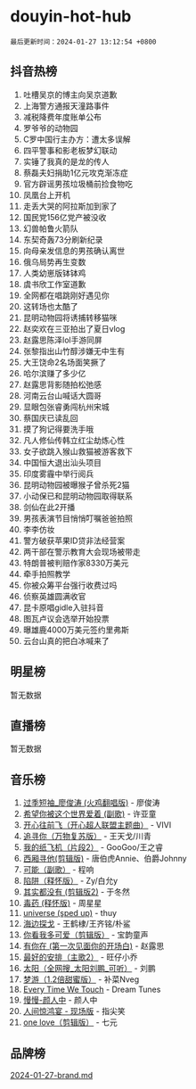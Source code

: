 # douyin-hot-hub

`最后更新时间：2024-01-27 13:12:54 +0800`

## 抖音热榜

1. 吐槽吴京的博主向吴京道歉
1. 上海警方通报天潼路事件
1. 减税降费年度账单公布
1. 罗爷爷的动物园
1. C罗中国行主办方：遭太多误解
1. 四平警事和影老板梦幻联动
1. 实锤了我真的是龙的传人
1. 蔡磊夫妇捐助1亿元攻克渐冻症
1. 官方辟谣男孩垃圾桶前捡食物吃
1. 凤凰台上开机
1. 走丢大哭的阿拉斯加到家了
1. 国民党156亿党产被没收
1. 幻兽帕鲁火箭队
1. 东契奇轰73分刷新纪录
1. 向母亲发信息的男孩确认离世
1. 俄乌局势再生变数
1. 人类幼崽版钵钵鸡
1. 虞书欣工作室道歉
1. 全网都在唱跳刚好遇见你
1. 这转场也太酷了
1. 昆明动物园将诱捕转移猫咪
1. 赵奕欢在三亚拍出了夏日vlog
1. 赵露思陈泽lol手游同屏
1. 张黎指出山竹醇涉嫌无中生有
1. 大王饶命2名场面笑撅了
1. 哈尔滨赚了多少亿
1. 赵露思背影随拍松弛感
1. 河南云台山喊话大圆哥
1. 显眼包张睿勇闯杭州宋城
1. 蔡国庆已读乱回
1. 摸了狗记得要洗手哦
1. 凡人修仙传韩立红尘劫炼心性
1. 女子欲跳入猴山救猫被游客救下
1. 中国恒大退出汕头项目
1. 印度雾霾中举行阅兵
1. 昆明动物园被曝猴子曾杀死2猫
1. 小动保已和昆明动物园取得联系
1. 剑仙在此2开播
1. 男孩表演节目悄悄叮嘱爸爸拍照
1. 李李仿妆
1. 警方破获苹果ID贷非法经营案
1. 两干部在警示教育大会现场被带走
1. 特朗普被判赔作家8330万美元
1. 牵手拍照教学
1. 你被众筹平台强行收费过吗
1. 侦察英雄圆满收官
1. 昆卡原唱gidle入驻抖音
1. 图瓦卢议会选举开始投票
1. 曝雄鹿4000万美元签约里弗斯
1. 云台山真的把白冰喊来了

## 明星榜

暂无数据

## 直播榜

暂无数据

## 音乐榜

1. [过季短袖_廖俊涛 (火鸡翻唱版)](https://sf86-cdn-tos.douyinstatic.com/obj/tos-cn-ve-2774/ogQVJl0tRBKxQgZji7YClFEBrVDeHpPTWfCZbQ) - 廖俊涛
1. [希望你被这个世界爱着 (副歌)](https://sf3-cdn-tos.douyinstatic.com/obj/tos-cn-ve-2774/oUHCmWQfZlE3QQBKBeD8rCFLpJzPgCpImhsxMt) - 许亚童
1. [开心往前飞（开心超人联盟主题曲）](https://sf86-cdn-tos.douyinstatic.com/obj/tos-cn-ve-2774/9d8fb7c82cf1421fb93a9fe925275e0a) - VIVI
1. [追寻你（万物复苏版）](https://sf86-cdn-tos.douyinstatic.com/obj/tos-cn-ve-2774/oYeAZJsbjIDit9APmBg8u6uDUQnHmoCf3gbo74) - 王天戈/川青
1. [我的纸飞机（片段2）](https://sf86-cdn-tos.douyinstatic.com/obj/tos-cn-ve-2774/oM2ZrKcg2CD5AeRB2gkeXOFB1IxAGJdZPazYHf) - GooGoo/王之睿
1. [西厢寻他(剪辑版)](https://sf3-cdn-tos.douyinstatic.com/obj/tos-cn-ve-2774/oUsAVfAQKlRNxEv5qxvIB8o5qmIWUcXbzJKJhw) - 唐伯虎Annie、伯爵Johnny
1. [可能（副歌）](https://sf86-cdn-tos.douyinstatic.com/obj/tos-cn-ve-2774/cde1731888894259b333569393c2fb51) - 程响
1. [陷阱（释怀版）](https://sf86-cdn-tos.douyinstatic.com/obj/tos-cn-ve-2774/oE8C21LeZrzKLDFfQYgMzx4GAIHageG5IzayY7) - Zy/白允y
1. [其实都没有 (剪辑版2)](https://sf3-cdn-tos.douyinstatic.com/obj/tos-cn-ve-2774/oEBNQenHZtBhxYjGgUDQk0BCHTigQafgFlbQ7k) - 于冬然
1. [毒药 (释怀版)](https://sf3-cdn-tos.douyinstatic.com/obj/tos-cn-ve-2774/oYILMEAzspdZBIzy4frJNB8ZHPHWAhiwowd4Ad) - 周星星
1. [universe (sped up)](https://sf86-cdn-tos.douyinstatic.com/obj/tos-cn-ve-2774/oIQnurQLDCsdYeegkM4CKuVb23MZBXtX6QB8bv) - thuy
1. [海边探戈](https://sf3-cdn-tos.douyinstatic.com/obj/tos-cn-ve-2774/os9gE0VQCGqt6VQkZDyBBYvfSDY0QFe3vVmubn) - 王鹤棣/王齐铭/朴鲨
1. [你看我多可爱（剪辑版）](https://sf86-cdn-tos.douyinstatic.com/obj/tos-cn-ve-2774/018d241ee66a4a189b2fa9ea2fe3363d) - 宝韵童声
1. [有你在 (第一次见面你的开场白)](https://sf86-cdn-tos.douyinstatic.com/obj/tos-cn-ve-2774/oAthrQ3ClJBfI57uBoFEgNDYtNCZ0TSYQQfxQ0) - 赵露思
1. [最好的安排（主歌2）](https://sf3-cdn-tos.douyinstatic.com/obj/tos-cn-ve-2774/oMMZX1DuHpMwgoDztBmZswgQnbCeeANZxBHkFY) - 旺仔小乔
1. [太阳（全网搜_太阳刘鹏_可听）](https://sf86-cdn-tos.douyinstatic.com/obj/tos-cn-ve-2774/ogWbyIQnlBFImVbeDocRdCIYtBHlbJXgfZMvgz) - 刘鹏
1. [梦游（1.2倍甜蜜版）](https://sf3-cdn-tos.douyinstatic.com/obj/tos-cn-ve-2774/o4gyAUm8hwufoEABmwVIiQtHsFuGzAEEWtNMzo) - 补菜Nveg
1. [Every Time We Touch](https://sf86-cdn-tos.douyinstatic.com/obj/tos-cn-ve-2774/ogN6lUKQeBBfEVhIOMikG1CcJjugxk1tztZyhP) - Dream Tunes
1. [慢慢-颜人中](https://sf86-cdn-tos.douyinstatic.com/obj/tos-cn-ve-2774/ocjHNfBXdBxQNC8ZGAeoLMFTUgtBg8bkExunDC) - 颜人中
1. [人间惊鸿宴 - 现场版](https://sf86-cdn-tos.douyinstatic.com/obj/tos-cn-ve-2774/osF4mrPePAf2Yv8Wfr5fATCHZwL5h1QiGQAKwz) - 指尖笑
1. [one love（剪辑版）](https://sf86-cdn-tos.douyinstatic.com/obj/tos-cn-ve-2774/o4utbbKzHedACBQ0bkG7ZBgUvDQzbBDnYd1f1k) - 七元

## 品牌榜

[2024-01-27-brand.md](2024-01-27-brand.md)
